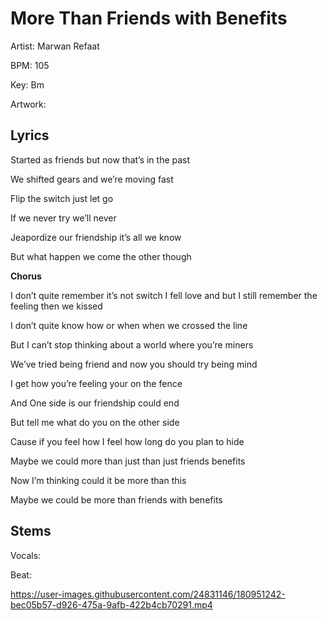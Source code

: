 # More Than Friends with Benefits


Artist: Marwan Refaat

BPM: 105

Key: Bm

Artwork:

## Lyrics

Started as friends but now that’s in the past

We shifted gears and we’re moving fast


Flip the switch just let go

If we never try we’ll never

Jeapordize our friendship it’s all we know

But what happen we come the other though

**Chorus**

I don’t quite remember it’s not switch I fell love and but I still remember the feeling then we kissed

I don’t quite know how or when when we crossed the line

But I can’t stop thinking about a world where you’re miners 


We’ve tried being friend and now you should try being mind


I get how you’re feeling your on the fence

And One side is our friendship could end

But tell me what do you on the other side

Cause if you feel how I feel how long do you plan to hide


Maybe we could more than just than just friends benefits 


Now I’m thinking could it be more than this

Maybe we could be more than friends with benefits


## Stems

Vocals:


Beat:


https://user-images.githubusercontent.com/24831146/180951242-bec05b57-d926-475a-9afb-422b4cb70291.mp4

